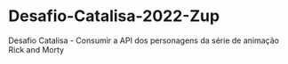 # Desafio-Catalisa-2022-Zup
Desafio Catalisa - Consumir a API dos personagens da série de animação Rick and Morty  
